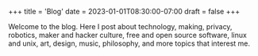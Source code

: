 +++
title = 'Blog'
date = 2023-01-01T08:30:00-07:00
draft = false
+++

Welcome to the blog. Here I post about technology, making, privacy, robotics, maker and hacker culture, free and open source software, linux and unix, art, design, music, philosophy, and more topics that interest me.

